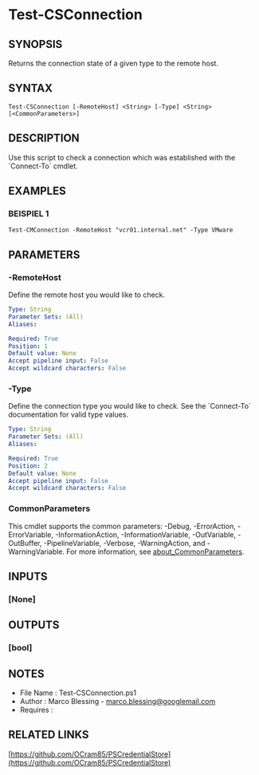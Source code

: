 # Test-CSConnection

## SYNOPSIS
Returns the connection state of a given type to the remote host.

## SYNTAX

```
Test-CSConnection [-RemoteHost] <String> [-Type] <String> [<CommonParameters>]
```

## DESCRIPTION
Use this script to check a connection which was established with the \`Connect-To\` cmdlet.

## EXAMPLES

### BEISPIEL 1
```
Test-CMConnection -RemoteHost "vcr01.internal.net" -Type VMware
```

## PARAMETERS

### -RemoteHost
Define the remote host you would like to check.

```yaml
Type: String
Parameter Sets: (All)
Aliases:

Required: True
Position: 1
Default value: None
Accept pipeline input: False
Accept wildcard characters: False
```

### -Type
Define the connection type you would like to check.
See the \`Connect-To\` documentation
for valid type values.

```yaml
Type: String
Parameter Sets: (All)
Aliases:

Required: True
Position: 2
Default value: None
Accept pipeline input: False
Accept wildcard characters: False
```

### CommonParameters
This cmdlet supports the common parameters: -Debug, -ErrorAction, -ErrorVariable, -InformationAction, -InformationVariable, -OutVariable, -OutBuffer, -PipelineVariable, -Verbose, -WarningAction, and -WarningVariable. For more information, see [about_CommonParameters](http://go.microsoft.com/fwlink/?LinkID=113216).

## INPUTS

### [None]
## OUTPUTS

### [bool]
## NOTES
- File Name   : Test-CSConnection.ps1
- Author      : Marco Blessing - marco.blessing@googlemail.com
- Requires    :

## RELATED LINKS

[https://github.com/OCram85/PSCredentialStore](https://github.com/OCram85/PSCredentialStore)


